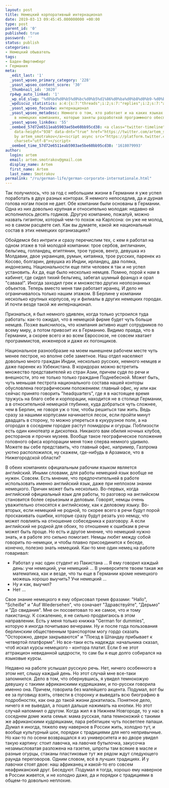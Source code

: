 ```yaml
---
layout: post
title: Немецкий корпоративный интернационал
date: 2019-03-13 09:45:45.000000000 +00:00
type: post
parent_id: '0'
published: true
password: ''
status: publish
categories:
- Немецкий обыватель
tags:
- Баден-Вюртемберг
- Германия
meta:
  _edit_last: '1'
  _yoast_wpseo_primary_category: '228'
  _yoast_wpseo_content_score: '30'
  _thumbnail_id: '3020'
  rp4wp_auto_linked: '1'
  _wp_old_slug: "%d0%bd%d0%b5%d0%bc%d0%b5%d1%86%d0%ba%d0%b8%d0%b9-%d0%ba%d0%be%d1%80%d0%bf%d0%be%d1%80%d0%b0%d1%82%d0%b8%d0%b2%d0%bd%d1%8b%d0%b9-%d0%b8%d0%bd%d1%82%d0%b5%d1%80%d0%bd%d0%b0%d1%86%d0%b8%d0%be%d0%bd%d0%b0"
  _wpdiscuz_statistics: a:4:{s:7:"threads";i:2;s:7:"replies";i:2;s:7:"authors";i:3;s:14:"recent_authors";a:4:{i:0;O:8:"stdClass":3:{s:20:"comment_author_email";s:25:"artem.smotrakov@gmail.com";s:14:"comment_author";s:5:"Artem";s:7:"user_id";s:1:"0";}i:1;O:8:"stdClass":3:{s:20:"comment_author_email";s:19:"korifey24@gmail.com";s:14:"comment_author";s:6:"Andrey";s:7:"user_id";s:1:"0";}i:2;O:8:"stdClass":3:{s:20:"comment_author_email";s:25:"artem.smotrakov@gmail.com";s:14:"comment_author";s:5:"Artem";s:7:"user_id";s:1:"1";}i:3;O:8:"stdClass":3:{s:20:"comment_author_email";s:25:"seleznev_dmitriy@inbox.ru";s:14:"comment_author";s:14:"Дмитрий";s:7:"user_id";s:1:"0";}}}
  _yoast_wpseo_focuskw: интернационал
  _yoast_wpseo_metadesc: Немного о том, кто работает и на каких языках разговаривают
    в немецких компаниях, которые заняты разработкой программного обеспечения.
  _yoast_wpseo_linkdex: '55'
  _oembed_57d72e6511eab5903ae5be60bb95cd38: <a class="twitter-timeline" data-width="625"
    data-height="938" data-dnt="true" href="https://twitter.com/artem_smotrakov?ref_src=twsrc%5Etfw">Tweets
    by artem_smotrakov</a><script async src="https://platform.twitter.com/widgets.js"
    charset="utf-8"></script>
  _oembed_time_57d72e6511eab5903ae5be60bb95cd38: '1618079993'
author:
  login: artem
  email: artem.smotrakov@gmail.com
  display_name: Artem
  first_name: Artem
  last_name: Smotrakov
permalink: "/ru/german-life/german-corporate-internationale.html"
---
```

<!-- wp:paragraph -->

Так получилось, что за год с небольшим жизни в Германии я уже успел поработать в двух разных конторах. Я немного непоседлив, да и дурная голова ногам покоя не дает. Обе компании были основаны в Германии. Одна из них довольно крупная и относительно молодая: недавно ей исполнилось десять годиков. Другую компанию, пожалуй, можно назвать гигантом, который чем-то похож на Карлсона: он уже не молод, но в самом расцвете сил. Как вы думаете, какой же национальный состав в этих немецких организациях?

<!-- /wp:paragraph -->

<!-- wp:more -->  
<!--more-->  
<!-- /wp:more -->

<!-- wp:paragraph -->

Обойдемся без интриги и сразу перечислим тех, с кем я работал на одном этаже в той молодой компании: трое сербов, англичанин, бельгиец, голландец, египтянин, трое турков, венгр, девушка из Молдавии, двое украинцев, румын, китаянка, трое русских, паренек из Косово, болгарин, девушка из Индии, ирландец, два поляка, индонезиец. Национальности еще пяти человек я так и не успел установить. Ах да, еще было несколько немцев. Помню, порой к нам в кабинет, где сидел тихий бельгиец, забегал шумный француз и орал "савааа!". Иногда заходил грек и множество других неопознанных объектов. Теперь вместо меня там работает иранец. И дело не ограничивалось только нашим этажом. В Берлине у компании несколько крупных корпусов, ну и филиалы в других немецких городах. И почти везде такой же интернационал.

<!-- /wp:paragraph -->

<!-- wp:paragraph -->

Признаться, я был немного удивлен, когда только устроился туда работать: как-то ожидал, что в немецкой фирме будет чуть больше немцев. Позже выяснилось, что компания активно ищет сотрудников по всему миру, а потом привозит их в Германию. Видимо правда, что в Германии, а скорее всего и во всем Евросоюзе, не совсем хватает программистов, инженеров и даже их погонщиков.

<!-- /wp:paragraph -->

<!-- wp:paragraph -->

Национальное разнообразие на моем нынешнем рабочем месте чуть менее пестрое, но вполне себе заметное. Наш отдел населяют довольно много граждан Индии, несколько русских, немного немцев и даже паренек из Узбекистана. В коридорах можно встретить множество представителей из стран Азии, причем судя по речи и внешности, это не только только граждане Поднебесной. Может быть, чуть меньшая пестрота национального состава нашей конторы обусловлена географическим положением: главный офис, ну или как сейчас принято говорить "headquarters", где я в настоящее время тружусь на благо себе и корпорации, находится не в столице Германии, а в относительной немецкой глубинке, куда добраться чуть сложнее, чем в Берлин, не говоря уж о том, чтобы решиться там жить. Ведь сразу за нашими корпусами начинается лесок, если пройти минут двадцать в сторону, то можно упереться в кукурузное поле, а на огородах в соседнем городке растут помидоры и огурцы. Поблизости есть один кинотеатр и дискотека. Никакого вам обилия ночных клубов, ресторанов и прочих музеев. Вообще такое географическое положение головного офиса корпорации меня тоже сперва немного удивило. Можете вы себе представить, что главный офис, например, Газпрома уютно расположился, ну скажем, где-нибудь в Арзамасе, что в Нижегородской области?

<!-- /wp:paragraph -->

<!-- wp:paragraph -->

В обеих компаниях официальным рабочим языком является английский. Иными словами, для работы немецкий язык вообще не нужен. Совсем. Есть мнение, что предпочтительней в работе использовать именно английский язык, даже при неплохом знании немецкого. Причин может быть несколько. Во-первых, когда английский официальный язык для работы, то разговор на английском становится более серьезным и деловым. Говорят, немцы очень уважительно относятся к английскому, как к деловому языку. Во-вторых, если немецкий не родной, то скорее всего в речи будут порой проскакивать ошибки, которые сразу будут резать ухо немцу, что может повлиять на отношение собеседника к разговору. А если английский не родной для обоих, то отношение к ошибкам в речи может быть проще. Но есть и другое мнение, что немецкий нужно знать, и в работе это сильно помогает. Немцы любят между собой говорить по-немецки, и чтобы плавно присоединится к беседе, конечно, полезно знать немецкий. Как-то мне один немец на работе говаривал:

<!-- /wp:paragraph -->

<!-- wp:paragraph -->

- Работал у нас один студент из Пакистана ... Я ему говорил каждый день: учи немецкий, учи немецкий ... В университете твоем такая же математика, как и везде, что ты еще в Германии кроме немецкого можешь хорошо выучить? Учи немецкий ...  
- Ну и как, выучил?  
- Нет ...

<!-- /wp:paragraph -->

<!-- wp:paragraph -->

Свое знание немецкого я ему обрисовал тремя фразами: "Hallo", "Scheiße" и "Auf Wiedersehen", что означает "Здравствуйте", "Дерьмо" и "До свидания". Мне он посоветовал то же самое, что и тому пакистанцу. К сожалению, я не сильно продвигаюсь в этом направлении. Есть у меня только книжка "German for dummies", которую я иногда почитываю вечерами. Ну и после года пользования берлинским общественным транспортом могу гордо сказать "Осторожно, двери закрываются" и "Поезд в Шпандау прибывает к четвертой платформе". Но все-таки есть надежда: начальника сказал, чтоб искал курсы немецкого - контора платит. Если б не этот аттракцион невиданной щедрости, то сам бы я еще долго собирался на языковые курсы.

<!-- /wp:paragraph -->

<!-- wp:paragraph -->

Недавно на работе услышал русскую речь. Нет, ничего особенного в этом нет, слышу каждый день. Но этот случай мне все-таки запомнился. Дело в том, что обернувшись, я увидел темнокожую девушку с такими африканскими кудряшками, и по-русски говорила именно она. Причем, говорила без малейшего акцента. Подумал, вот бы ее за пуговицу взять, отвести в сторонку и выведать всю биографию в подробностях, как она до такой жизни докатилась. Понятное дело, ничего я не выведал, а пошел дальше нажимать на кнопки. Но этот случай напомнил о другом. Когда жил я в Нижнем Новгороде, то у нас в соседнем доме жила семья: мама русская, папа темнокожий с такими же африканскими кудряшками, пара ребятишек чуть посветлее папаши. Думал я иногда, тяжело ему наверное в России жить, холодно тут, и вообще культурный шок, порядки с традициями для него непривычные. Но как-то по осени возвращался я из университета и во дворе увидел такую картину: стоит лавочка, на лавочке бутылочка, закусочка незамысловатая разложена на газетке, шпроты там всякие в масле и разные огурцы, стаканы пластиковые тут же рядом ждут следующего раунда переговоров. Одним словом, всё в лучших традициях. И у лавочки стоят двое: наш африканец и какой-то его совсем неафриканский друг. Беседуют. Подумал я тогда, хорошо ему наверное в России живется, и не холодно даже, да и порядки с традициями в общем-то довольно неплохие.

<!-- /wp:paragraph -->

